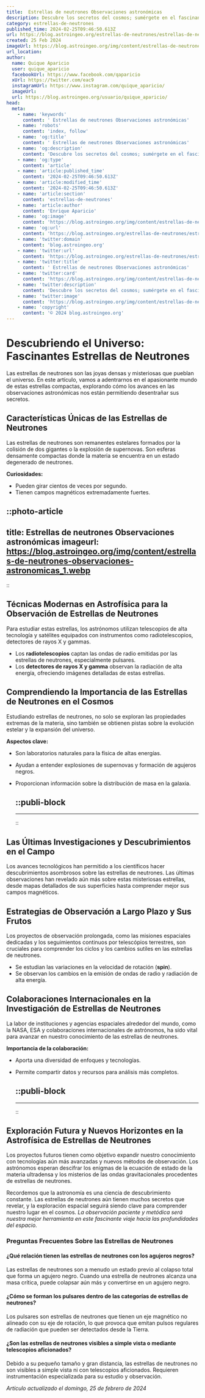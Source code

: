```yaml
---
title:  Estrellas de neutrones Observaciones astronómicas
description: Descubre los secretos del cosmos; sumérgete en el fascinante mundo de las estrellas de neutrones con nuestras observaciones astronómicas detalladas.
category: estrellas-de-neutrones
published_time: 2024-02-25T09:46:50.613Z
url: https://blog.astroingeo.org/estrellas-de-neutrones/estrellas-de-neutrones-observaciones-astronomicas
created: 25 Feb 2024
imageUrl: https://blog.astroingeo.org/img/content/estrellas-de-neutrones-observaciones-astronomicas_1.webp
url_location:
author:
  name: Quique Aparicio
  user: quique_aparicio
  facebookUrl: https://www.facebook.com/qaparicio
  xUrl: https://twitter.com/eac9
  instagramUrl: https://www.instagram.com/quique_aparicio/
  imageUrl: 
  url: https://blog.astroingeo.org/usuario/quique_aparicio/
head:
  meta:
    - name: 'keywords'
      content: ' Estrellas de neutrones Observaciones astronómicas'
    - name: 'robots'
      content: 'index, follow'
    - name: 'og:title'
      content: ' Estrellas de neutrones Observaciones astronómicas'
    - name: 'og:description'
      content: 'Descubre los secretos del cosmos; sumérgete en el fascinante mundo de las estrellas de neutrones con nuestras observaciones astronómicas detalladas.'
    - name: 'og:type'
      content: 'article'
    - name: 'article:published_time'
      content: '2024-02-25T09:46:50.613Z'
    - name: 'article:modified_time'
      content: '2024-02-25T09:46:50.613Z'
    - name: 'article:section'
      content: 'estrellas-de-neutrones'
    - name: 'article:author'
      content: 'Enrique Aparicio'
    - name: 'og:image'
      content: 'https://blog.astroingeo.org/img/content/estrellas-de-neutrones-observaciones-astronomicas_1.webp'
    - name: 'og:url'
      content: 'https://blog.astroingeo.org/estrellas-de-neutrones/estrellas-de-neutrones-observaciones-astronomicas'
    - name: 'twitter:domain'
      content: 'blog.astroingeo.org'
    - name: 'twitter:url'
      content: 'https://blog.astroingeo.org/estrellas-de-neutrones/estrellas-de-neutrones-observaciones-astronomicas'
    - name: 'twitter:title'
      content: ' Estrellas de neutrones Observaciones astronómicas'
    - name: 'twitter:card'
      content: 'https://blog.astroingeo.org/img/content/estrellas-de-neutrones-observaciones-astronomicas_1.webp'
    - name: 'twitter:description'
      content: 'Descubre los secretos del cosmos; sumérgete en el fascinante mundo de las estrellas de neutrones con nuestras observaciones astronómicas detalladas.'
    - name: 'twitter:image'
      content: 'https://blog.astroingeo.org/img/content/estrellas-de-neutrones-observaciones-astronomicas_1.webp'
    - name: 'copyright'
      content: '© 2024 blog.astroingeo.org'
---
```

# Descubriendo el Universo: Fascinantes Estrellas de Neutrones

Las estrellas de neutrones son las joyas densas y misteriosas que pueblan el universo. En este artículo, vamos a adentrarnos en el apasionante mundo de estas estrellas compactas, explorando cómo los avances en las observaciones astronómicas nos están permitiendo desentrañar sus secretos.

## Características Únicas de las Estrellas de Neutrones

Las estrellas de neutrones son remanentes estelares formados por la colisión de dos gigantes o la explosión de supernovas. Son esferas densamente compactas donde la materia se encuentra en un estado degenerado de neutrones. 

**Curiosidades:**
- Pueden girar cientos de veces por segundo.
- Tienen campos magnéticos extremadamente fuertes.


::photo-article
---
title:  Estrellas de neutrones Observaciones astronómicas
imageurl: https://blog.astroingeo.org/img/content/estrellas-de-neutrones-observaciones-astronomicas_1.webp
---
::



## Técnicas Modernas en Astrofísica para la Observación de Estrellas de Neutrones

Para estudiar estas estrellas, los astrónomos utilizan telescopios de alta tecnología y satélites equipados con instrumentos como radiotelescopios, detectores de rayos X y gammas. 

- Los **radiotelescopios** captan las ondas de radio emitidas por las estrellas de neutrones, especialmente pulsares.
- Los **detectores de rayos X y gamma** observan la radiación de alta energía, ofreciendo imágenes detalladas de estas estrellas.

## Comprendiendo la Importancia de las Estrellas de Neutrones en el Cosmos

Estudiando estrellas de neutrones, no solo se exploran las propiedades extremas de la materia, sino también se obtienen pistas sobre la evolución estelar y la expansión del universo.

**Aspectos clave:**
- Son laboratorios naturales para la física de altas energías.
- Ayudan a entender explosiones de supernovas y formación de agujeros negros.
- Proporcionan información sobre la distribución de masa en la galaxia.


  ::publi-block
  ---
  ---
  ::
  
  

## Las Últimas Investigaciones y Descubrimientos en el Campo

Los avances tecnológicos han permitido a los científicos hacer descubrimientos asombrosos sobre las estrellas de neutrones. Las últimas observaciones han revelado aún más sobre estas misteriosas estrellas, desde mapas detallados de sus superficies hasta comprender mejor sus campos magnéticos.

## Estrategias de Observación a Largo Plazo y Sus Frutos

Los proyectos de observación prolongada, como las misiones espaciales dedicadas y los seguimientos continuos por telescópios terrestres, son cruciales para comprender los ciclos y los cambios sutiles en las estrellas de neutrones.

- Se estudian las variaciones en la velocidad de rotación (**spin**).
- Se observan los cambios en la emisión de ondas de radio y radiación de alta energía.

## Colaboraciones Internacionales en la Investigación de Estrellas de Neutrones

La labor de instituciones y agencias espaciales alrededor del mundo, como la NASA, ESA y colaboraciones internacionales de astrónomos, ha sido vital para avanzar en nuestro conocimiento de las estrellas de neutrones.

**Importancia de la colaboración:**
- Aporta una diversidad de enfoques y tecnologías.
- Permite compartir datos y recursos para análisis más completos.


  ::publi-block
  ---
  ---
  ::
  
  

## Exploración Futura y Nuevos Horizontes en la Astrofísica de Estrellas de Neutrones

Los proyectos futuros tienen como objetivo expandir nuestro conocimiento con tecnologías aún más avanzadas y nuevos métodos de observación. Los astrónomos esperan descifrar los enigmas de la ecuación de estado de la materia ultradensa y los misterios de las ondas gravitacionales procedentes de estrellas de neutrones.

Recordemos que la astronomía es una ciencia de descubrimiento constante. Las estrellas de neutrones aún tienen muchos secretos que revelar, y la exploración espacial seguirá siendo clave para comprender nuestro lugar en el cosmos. *La observación paciente y metódica será nuestra mejor herramienta en este fascinante viaje hacia las profundidades del espacio.*

### Preguntas Frecuentes Sobre las Estrellas de Neutrones

#### ¿Qué relación tienen las estrellas de neutrones con los agujeros negros?

Las estrellas de neutrones son a menudo un estado previo al colapso total que forma un agujero negro. Cuando una estrella de neutrones alcanza una masa crítica, puede colapsar aún más y convertirse en un agujero negro.

#### ¿Cómo se forman los pulsares dentro de las categorías de estrellas de neutrones?

Los pulsares son estrellas de neutrones que tienen un eje magnético no alineado con su eje de rotación, lo que provoca que emitan pulsos regulares de radiación que pueden ser detectados desde la Tierra.

#### ¿Son las estrellas de neutrones visibles a simple vista o mediante telescopios aficionados?

Debido a su pequeño tamaño y gran distancia, las estrellas de neutrones no son visibles a simple vista ni con telescopios aficionados. Requieren instrumentación especializada para su estudio y observación.

_Artículo actualizado el domingo, 25 de febrero de 2024_